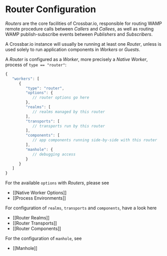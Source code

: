 # Router Configuration

*Routers* are the core facilities of Crossbar.io, responsible for routing WAMP remote procedure calls between *Callers* and *Callees*, as well as routing WAMP publish-subscribe events between *Publishers* and *Subscribers*.

A Crossbar.io instance will usually be running at least one *Router*, unless is used solely to run application components in *Workers* or *Guests*.

A *Router* is configured as a *Worker*, more precisely a *Native Worker*, process of `type == "router"`:

```javascript
{
   "workers": [
      {
         "type": "router",
         "options": {
            // router options go here
         },
         "realms": [
            // realms managed by this router
         ],
         "transports": [
            // transports run by this router
         ],
         "components": [
            // app components running side-by-side with this router
         ],
         "manhole": {
            // debugging access
         }
      }
   ]
}
```

For the available `options` with *Routers*, please see

* [[Native Worker Options]]
* [[Process Environments]]

For configuration of `realms`, `transports` and `components`, have a look here 

* [[Router Realms]]
* [[Router Transports]]
* [[Router Components]]

For the configuration of `manhole`, see

* [[Manhole]]
